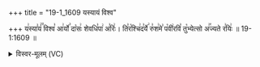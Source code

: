 +++
title = "19-1_1609 यस्यायं विश्व"

+++
य꣢स्या꣣यं꣢꣫ विश्व꣣ आ꣢र्यो꣣ दा꣡सः꣢ शेवधि꣣पा꣢ अ꣣रिः꣢। ति꣣र꣡श्चि꣢द꣣र्ये꣢ रु꣣श꣢मे꣣ प꣡वी꣢रवि꣣ तु꣡भ्येत्सो अ꣢꣯ज्यते र꣣यिः꣢ ॥ 19-1:1609 ॥

<details><summary>विस्वर-मूलम् (VC)</summary>

यस्यायं विश्व आर्यो दासः शेवधिपा अरिः । तिरश्चिदर्ये रुशमे पवीरवि तुभ्येत्सो अज्यते रयिः ॥१६०९॥
</details>